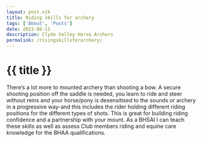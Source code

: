 ```yaml
---
layout: post.njk
title: Riding skills for archery
tags: ['About', 'Posts'] 
date: 2023-06-11
description: Clyde Valley Horse Archers
permalink: /risingskillsforarchery/
---
```


# {{ title }}

There’s a lot more to mounted archery than shooting a bow.  A secure shooting position off the saddle is needed, you learn to ride and steer without reins and your horse/pony is desensitised to the sounds or archery in a progressive way-and this includes the rider holding different riding positions for the different types of shots. This is great for building riding confidence and a partnership with your mount. As a BHSAI I can teach these skills as well as assess Club members riding and equine care knowledge for the BHAA qualifications. 